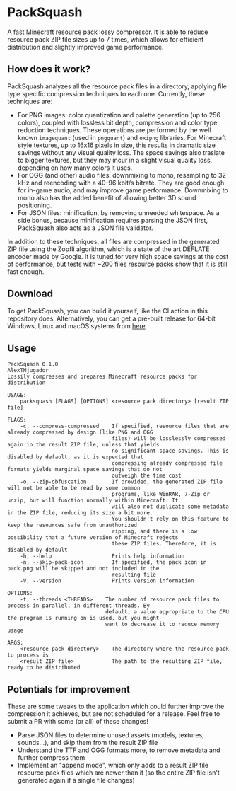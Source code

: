 # PackSquash
A fast Minecraft resource pack lossy compressor. It is able to reduce resource pack ZIP file sizes up to 7 times, which allows for efficient distribution and slightly improved game performance.

## How does it work?
PackSquash analyzes all the resource pack files in a directory, applying file type specific compression techniques to each one. Currently, these techniques are:

* For PNG images: color quantization and palette generation (up to 256 colors), coupled with lossless bit depth, compression and color type reduction techniques. These operations are performed by the well known `imagequant` (used in `pngquant`) and `oxipng` libraries. For Minecraft style textures, up to 16x16 pixels in size, this results in dramatic size savings without any visual quality loss. The space savings also traslate to bigger textures, but they may incur in a slight visual quality loss, depending on how many colors it uses.
* For OGG (and other) audio files: downmixing to mono, resampling to 32 kHz and reencoding with a 40-96 kbit/s bitrate. They are good enough for in-game audio, and may improve game performance. Downmixing to mono also has the added benefit of allowing better 3D sound positioning.
* For JSON files: minification, by removing unneeded whitespace. As a side bonus, because minification requires parsing the JSON first, PackSquash also acts as a JSON file validator.

In addition to these techniques, all files are compressed in the generated ZIP file using the Zopfli algorithm, which is a state of the art DEFLATE encoder made by Google. It is tuned for very high space savings at the cost of performance, but tests with ~200 files resource packs show that it is still fast enough.

## Download
To get PackSquash, you can build it yourself, like the CI action in this repository does. Alternatively, you can get a pre-built release for 64-bit Windows, Linux and macOS systems from [here](https://github.com/ComunidadAylas/PackSquash/releases/latest).

## Usage
```
PackSquash 0.1.0
AlexTMjugador
Lossily compresses and prepares Minecraft resource packs for distribution

USAGE:
    packsquash [FLAGS] [OPTIONS] <resource pack directory> [result ZIP file]

FLAGS:
    -c, --compress-compressed    If specified, resource files that are already compressed by design (like PNG and OGG
                                 files) will be losslessly compressed again in the result ZIP file, unless that yields
                                 no significant space savings. This is disabled by default, as it is expected that
                                 compressing already compressed file formats yields marginal space savings that do not
                                 outweigh the time cost
    -o, --zip-obfuscation        If provided, the generated ZIP file will not be able to be read by some common
                                 programs, like WinRAR, 7-Zip or unzip, but will function normally within Minecraft. It
                                 will also not duplicate some metadata in the ZIP file, reducing its size a bit more.
                                 You shouldn't rely on this feature to keep the resources safe from unauthorized
                                 ripping, and there is a low possibility that a future version of Minecraft rejects
                                 these ZIP files. Therefore, it is disabled by default
    -h, --help                   Prints help information
    -n, --skip-pack-icon         If specified, the pack icon in pack.png will be skipped and not included in the
                                 resulting file
    -V, --version                Prints version information

OPTIONS:
    -t, --threads <THREADS>    The number of resource pack files to process in parallel, in different threads. By
                               default, a value appropriate to the CPU the program is running on is used, but you might
                               want to decrease it to reduce memory usage

ARGS:
    <resource pack directory>    The directory where the resource pack to process is
    <result ZIP file>            The path to the resulting ZIP file, ready to be distributed
```

## Potentials for improvement
These are some tweaks to the application which could further improve the compression it achieves, but are not scheduled for a release. Feel free to submit a PR with some (or all) of these changes!

* Parse JSON files to determine unused assets (models, textures, sounds...), and skip them from the result ZIP file
* Understand the TTF and OGG formats more, to remove metadata and further compress them
* Implement an "append mode", which only adds to a result ZIP file resource pack files which are newer than it (so the entire ZIP file isn't generated again if a single file changes)
